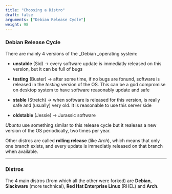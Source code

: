 ```yaml
---
title: "Choosing a Distro"
draft: false
arguments: ["Debian Release Cycle"]
weight: 98
---
```


### Debian Release Cycle

There are mainly 4 versions of the _Debian _operating system:

- **unstable** (Sid) &rarr; every software update is immediatly released on this version, but it can be full of bugs

- **testing** (Buster) &rarr; after some time, if no bugs are fonund, software is released in the _testing_ version of the OS. This can be a god compromise on desktop system to have software reasonably update and safe

- **stable** (Stretch) &rarr; when software is released for this version, is really safe and (usually) very old. It is reasonable to use this server side

- **oldstable** (Jessie) &rarr; Jurassic software

_Ubuntu_ use something similar to this release cycle but it realeses a new version of the OS periodically, two times per year.

Other distros are called **rolling release** (like _Arch_), which means that only one branch exists, and every update is immediatly released on that branch when available.

* * *

### Distros

The 4 main distros (from which all the other were forked) are **Debian**, **Slackware** (more technical), **Red Hat Enterprise Linux** (RHEL) and **Arch**.